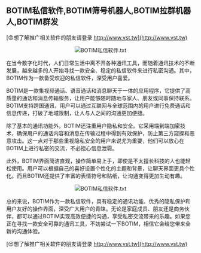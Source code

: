 ## **BOTIM私信软件,BOTIM筛号机器人,BOTIM拉群机器人,BOTIM群发**

[😍想了解推广相关软件的朋友请登录 http://www.vst.tw](http://www.vst.tw)

 <center><img src="https://vst.tw/MP4/tuiguang/png/8.png" alt="BOTIM私信软件.txt"></center>

在当今数字化时代，人们日常生活中离不开各种通讯工具，而随着通讯技术的不断发展，越来越多的人开始寻找一款安全、稳定的私信软件来进行私密沟通。其中，BOTIM作为一款备受欢迎的私信软件，深受用户喜爱。

BOTIM是一款集视频通话、语音通话和消息聊天于一体的应用程序，它提供了高质量的通话和消息传输服务，让用户能够随时随地与家人、朋友或同事保持联系。BOTIM支持跨国通讯，用户可以通过互联网与全球范围内的用户进行免费通话和信息传递，打破了地域限制，让人与人之间的沟通更加便捷。

除了基本的通讯功能外，BOTIM还注重用户隐私和安全。它采用端到端加密技术，确保用户的通话内容和消息在传输过程中得到有效保护，防止第三方窥探和恶意攻击。这一点对于那些重视隐私安全的用户来说尤为重要，他们可以放心在BOTIM上进行私密的交流，不必担心信息泄霩。

此外，BOTIM界面简洁直观，操作简单易上手，即使是不太擅长科技的人也能轻松使用。用户可以根据自己的喜好设置个性化的主题和背景，让聊天界面更具个性化。而且BOTIM还提供了丰富的表情符号和贴纸，让沟通变得更加生动有趣。

 <center><img src="https://vst.tw/MP4/tuiguang/png/8.png" alt="BOTIM私信软件.txt"></center>

总的来说，BOTIM作为一款私信软件，具有稳定的通讯功能、优秀的隐私保护和用户友好的操作界面，深受广大用户的青睐。无论是家庭成员、朋友还是商务伙伴，都可以通过BOTIM实现高效便捷的沟通，享受私密交流带来的乐趣。如果您正在寻找一款安全可靠的通讯工具，不妨尝试一下BOTIM，相信它会给您带来全新的沟通体验。

[😍想了解推广相关软件的朋友请登录 http://www.vst.tw](http://www.vst.tw)



